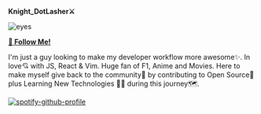 **Knight_DotLasher⚔️**  

![eyes](https://github.com/Vidhanvyrs/Vidhanvyrs/assets/94836010/ac8e3454-baeb-4a62-95ed-6da52ddaecda)

[**💖 Follow Me!**](https://github.com/Vidhanvyrs)

I'm just a guy looking to make my developer workflow more awesome✨. In love💘 with JS, React & Vim. Huge fan of F1, Anime and Movies. Here to make myself give back to the community🤗 by contributing to Open Source🚀 plus Learning New Technologies 👨‍💻 during this journey🗺️.

[![spotify-github-profile](https://spotify-github-profile.vercel.app/api/view?uid=31detroj2jhzsghqraeggc7ix75u&cover_image=true&theme=novatorem&show_offline=false&background_color=121212&interchange=false&bar_color=53b14f&bar_color_cover=false)](https://github.com/kittinan/spotify-github-profile)


